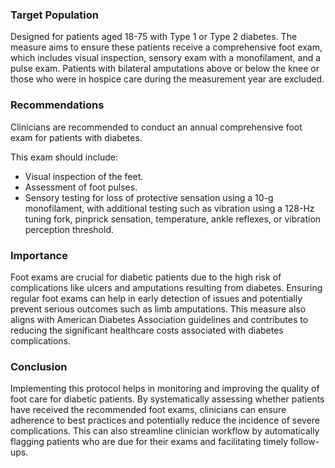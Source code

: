 ### Target Population
Designed for patients aged 18-75 with Type 1 or Type 2 diabetes. The measure aims to ensure these patients receive a comprehensive foot exam, which includes visual inspection, sensory exam with a monofilament, and a pulse exam. Patients with bilateral amputations above or below the knee or those who were in hospice care during the measurement year are excluded.
### Recommendations

Clinicians are recommended to conduct an annual comprehensive foot exam for patients with diabetes. 

This exam should include:
 - Visual inspection of the feet.
 - Assessment of foot pulses.
 - Sensory testing for loss of protective sensation using a 10-g monofilament, with additional testing such as vibration using a 128-Hz tuning fork, pinprick sensation, temperature, ankle reflexes, or vibration perception threshold.
### Importance
Foot exams are crucial for diabetic patients due to the high risk of complications like ulcers and amputations resulting from diabetes. Ensuring regular foot exams can help in early detection of issues and potentially prevent serious outcomes such as limb amputations. This measure also aligns with American Diabetes Association guidelines and contributes to reducing the significant healthcare costs associated with diabetes complications.
### Conclusion
Implementing this protocol helps in monitoring and improving the quality of foot care for diabetic patients. By systematically assessing whether patients have received the recommended foot exams, clinicians can ensure adherence to best practices and potentially reduce the incidence of severe complications. This can also streamline clinician workflow by automatically flagging patients who are due for their exams and facilitating timely follow-ups.
